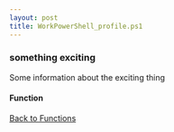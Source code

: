 ```yaml
---
layout: post
title: WorkPowerShell_profile.ps1
---
```


### something exciting

Some information about the exciting thing

#### Function

<script async src="https://gist-it.appspot.com/github.com/BanterBoy/scripts-blog/blob/master/PowerShell/functions/powerShellProfile/personalProfiles/WorkPowerShell_profile.ps1"></script>

<a href="/menu/_pages/functions.html">Back to Functions</a>
